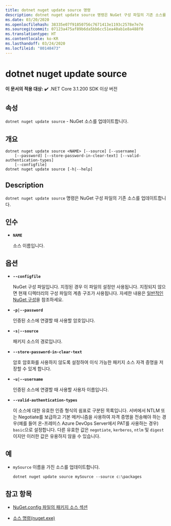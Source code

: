 ```yaml
---
title: dotnet nuget update source 명령
description: dotnet nuget update source 명령은 NuGet 구성 파일의 기존 소스를 업데이트합니다.
ms.date: 03/20/2020
ms.openlocfilehash: 38335e07f91850756c7671413e1193c2578e7e7e
ms.sourcegitcommit: 07123a475af89b6da5bb6cc51ea40ab1e8a488f0
ms.translationtype: HT
ms.contentlocale: ko-KR
ms.lasthandoff: 03/24/2020
ms.locfileid: "80148473"
---
```

# <a name="dotnet-nuget-update-source"></a>dotnet nuget update source

**이 문서의 적용 대상:** ✔️ .NET Core 3.1.200 SDK 이상 버전

## <a name="name"></a>속성

`dotnet nuget update source` - NuGet 소스를 업데이트합니다.

## <a name="synopsis"></a>개요

```dotnetcli
dotnet nuget update source <NAME> [--source] [--username]
    [--password] [--store-password-in-clear-text] [--valid-authentication-types]
    [--configfile]
dotnet nuget update source [-h|--help]
```

## <a name="description"></a>Description

`dotnet nuget update source` 명령은 NuGet 구성 파일의 기존 소스를 업데이트합니다.

## <a name="arguments"></a>인수

- **`NAME`**

  소스 이름입니다.

## <a name="options"></a>옵션

- **`--configfile`**

  NuGet 구성 파일입니다. 지정된 경우 이 파일의 설정만 사용됩니다. 지정되지 않으면 현재 디렉터리의 구성 파일의 계층 구조가 사용됩니다. 자세한 내용은 [일반적인 NuGet 구성](https://docs.microsoft.com/nuget/consume-packages/configuring-nuget-behavior)을 참조하세요.

- **`-p|--password`**

  인증된 소스에 연결할 때 사용할 암호입니다.

- **`-s|--source`**

  패키지 소스의 경로입니다.

- **`--store-password-in-clear-text`**

  암호 암호화를 사용하지 않도록 설정하여 이식 가능한 패키지 소스 자격 증명을 저장할 수 있게 합니다.

- **`-u|--username`**

  인증된 소스에 연결할 때 사용할 사용자 이름입니다.

- **`--valid-authentication-types`**

  이 소스에 대한 유효한 인증 형식의 쉼표로 구분된 목록입니다. 서버에서 NTLM 또는 Negotiate를 보급하고 기본 메커니즘을 사용하여 자격 증명을 전송해야 하는 경우(예를 들어 온-프레미스 Azure DevOps Server에서 PAT를 사용하는 경우) `basic`으로 설정합니다. 다른 유효한 값은 `negotiate`, `kerberos`, `ntlm` 및 `digest`이지만 이러한 값은 유용하지 않을 수 있습니다.

## <a name="examples"></a>예

- `mySource` 이름을 가진 소스를 업데이트합니다.

  ```dotnetcli
  dotnet nuget update source mySource --source c:\packages
  ```

## <a name="see-also"></a>참고 항목

- [NuGet.config 파일의 패키지 소스 섹션](/nuget/reference/nuget-config-file#package-source-sections)

- [소스 명령(nuget.exe)](/nuget/reference/cli-reference/cli-ref-sources)
